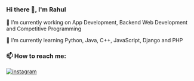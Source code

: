 ### Hi there 👋, I'm Rahul

🔭 I’m currently working on App Development, Backend Web Development and Competitive Programming  

🌱 I’m currently learning Python, Java, C++, JavaScript, Django and PHP

### 📫 How to reach me:

[![instagram](https://img.icons8.com/material-outlined/24/000000/instagram-new--v1.png)](https://www.instagram.com/rahul_sudo/)

<!--
**rahulsingh-20/rahulsingh-20** is a ✨ _special_ ✨ repository because its `README.md` (this file) appears on your GitHub profile.

Here are some ideas to get you started:

- 🔭 I’m currently working on ...
- 🌱 I’m currently learning ...
- 👯 I’m looking to collaborate on ...
- 🤔 I’m looking for help with ...
- 💬 Ask me about ...
- 📫 How to reach me: ...
- 😄 Pronouns: ...
- ⚡ Fun fact: ...
-->
